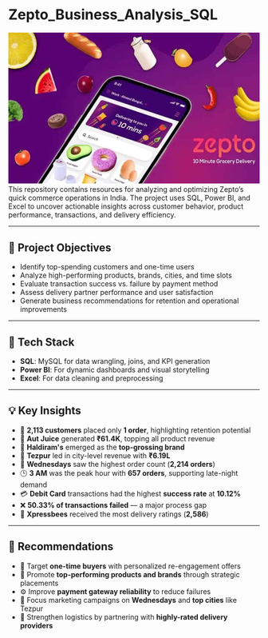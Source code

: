 # Zepto_Business_Analysis_SQL
![](https://github.com/Saswati-18/Zepto_Business_Analysis_SQL/blob/main/zepto_pic.jpg)
This repository contains resources for analyzing and optimizing Zepto’s quick commerce operations in India. The project uses SQL, Power BI, and Excel to uncover actionable insights across customer behavior, product performance, transactions, and delivery efficiency.

---

## 🎯 Project Objectives

- Identify top-spending customers and one-time users
- Analyze high-performing products, brands, cities, and time slots
- Evaluate transaction success vs. failure by payment method
- Assess delivery partner performance and user satisfaction
- Generate business recommendations for retention and operational improvements

---

## 🧰 Tech Stack

- **SQL**: MySQL for data wrangling, joins, and KPI generation  
- **Power BI**: For dynamic dashboards and visual storytelling  
- **Excel**: For data cleaning and preprocessing

---

## 💡 Key Insights

- 👥 **2,113 customers** placed only **1 order**, highlighting retention potential  
- 🧃 **Aut Juice** generated **₹61.4K**, topping all product revenue  
- 🍱 **Haldiram's** emerged as the **top-grossing brand**  
- 📍 **Tezpur** led in city-level revenue with **₹6.19L**  
- 📅 **Wednesdays** saw the highest order count (**2,214 orders**)  
- 🕒 **3 AM** was the peak hour with **657 orders**, supporting late-night demand  
- 💳 **Debit Card** transactions had the highest **success rate** at **10.12%**  
- ❌ **50.33% of transactions failed** — a major process gap  
- 🚚 **Xpressbees** received the most delivery ratings (**2,586**)  

---

## 📌 Recommendations

- 🎯 Target **one-time buyers** with personalized re-engagement offers  
- 📢 Promote **top-performing products and brands** through strategic placements  
- ⚙️ Improve **payment gateway reliability** to reduce failures  
- 📍 Focus marketing campaigns on **Wednesdays** and **top cities** like Tezpur  
- 🚚 Strengthen logistics by partnering with **highly-rated delivery providers**


